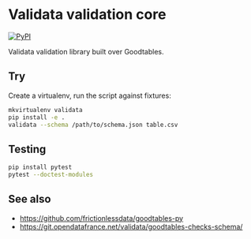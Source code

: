 # Validata validation core

[![PyPI](https://img.shields.io/pypi/v/validata-core.svg)](https://pypi.python.org/pypi/validata-core)

Validata validation library built over Goodtables.

## Try

Create a virtualenv, run the script against fixtures:

```bash
mkvirtualenv validata
pip install -e .
validata --schema /path/to/schema.json table.csv
```

## Testing

```bash
pip install pytest
pytest --doctest-modules
```

## See also

- https://github.com/frictionlessdata/goodtables-py
- https://git.opendatafrance.net/validata/goodtables-checks-schema/
